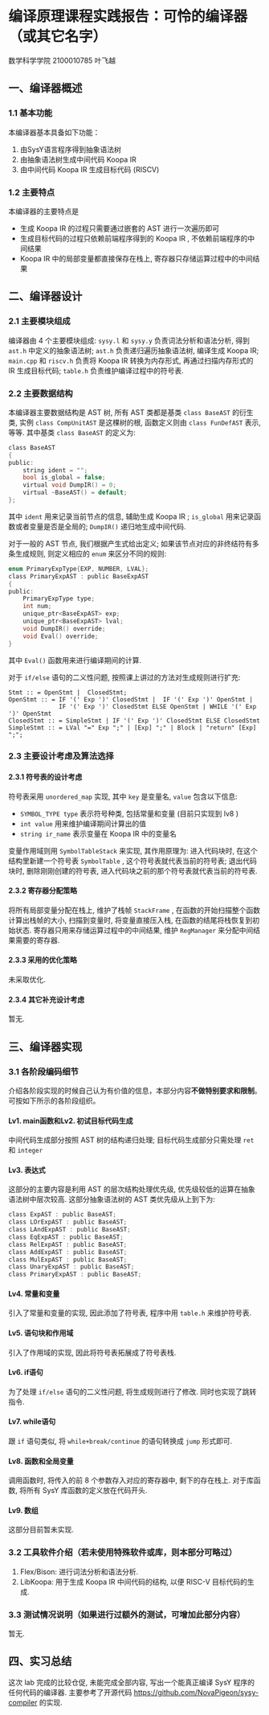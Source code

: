 # 编译原理课程实践报告：可怜的编译器（或其它名字）

数学科学学院 2100010785 叶飞越

## 一、编译器概述

### 1.1 基本功能

本编译器基本具备如下功能：
1. 由SysY语言程序得到抽象语法树
2. 由抽象语法树生成中间代码 Koopa IR
3. 由中间代码 Koopa IR 生成目标代码 (RISCV)

### 1.2 主要特点

本编译器的主要特点是
- 生成 Koopa IR 的过程只需要通过嵌套的 AST 进行一次遍历即可
- 生成目标代码的过程只依赖前端程序得到的 Koopa IR , 不依赖前端程序的中间结果
- Koopa IR 中的局部变量都直接保存在栈上, 寄存器只存储运算过程中的中间结果

## 二、编译器设计

### 2.1 主要模块组成

编译器由 4 个主要模块组成: ```sysy.l``` 和 ```sysy.y``` 负责词法分析和语法分析, 得到 ```ast.h``` 中定义的抽象语法树; ```ast.h``` 负责递归遍历抽象语法树, 编译生成 Koopa IR; ```main.cpp``` 和 ```riscv.h``` 负责将 Koopa IR 转换为内存形式, 再通过扫描内存形式的 IR 生成目标代码; ```table.h``` 负责维护编译过程中的符号表. 

### 2.2 主要数据结构

本编译器主要数据结构是 AST 树, 所有 AST 类都是基类 ```class BaseAST``` 的衍生类, 实例 ```class CompUnitAST``` 是这棵树的根, 函数定义则由 ```class FunDefAST``` 表示, 等等. 其中基类 ```class BaseAST``` 的定义为: 

```c
class BaseAST
{
public:
    string ident = "";
    bool is_global = false;
    virtual void DumpIR() = 0;
    virtual ~BaseAST() = default;
};
```

其中 ```ident``` 用来记录当前节点的信息, 辅助生成 Koopa IR ; ```is_global``` 用来记录函数或者变量是否是全局的; ```DumpIR()``` 递归地生成中间代码. 

对于一般的 AST 节点, 我们根据产生式给出定义; 如果该节点对应的非终结符有多条生成规则, 则定义相应的 ```enum``` 来区分不同的规则: 

```c
enum PrimaryExpType{EXP, NUMBER, LVAL};
class PrimaryExpAST : public BaseExpAST
{
public:
    PrimaryExpType type;
    int num;
    unique_ptr<BaseExpAST> exp;
    unique_ptr<BaseExpAST> lval;
    void DumpIR() override;
    void Eval() override;
}
```

其中 ```Eval()``` 函数用来进行编译期间的计算. 

对于 ```if/else``` 语句的二义性问题, 按照课上讲过的方法对生成规则进行扩充: 

```
Stmt :: = OpenStmt |  ClosedStmt;
OpenStmt :: = IF '(' Exp ')' ClosedStmt |  IF '(' Exp ')' OpenStmt | 
              IF '(' Exp ')' ClosedStmt ELSE OpenStmt | WHILE '(' Exp ')' OpenStmt
ClosedStmt :: = SimpleStmt | IF '(' Exp ')' ClosedStmt ELSE ClosedStmt
SimpleStmt :: = LVal "=" Exp ";" | [Exp] ";" | Block | "return" [Exp] ";";
```

### 2.3 主要设计考虑及算法选择

#### 2.3.1 符号表的设计考虑
符号表采用 ```unordered_map``` 实现, 其中 ```key``` 是变量名, ```value``` 包含以下信息:

- ```SYMBOL_TYPE type``` 表示符号种类, 包括常量和变量 (目前只实现到 lv8 )
- ```int value``` 用来维护编译期间计算出的值
- ```string ir_name``` 表示变量在 Koopa IR 中的变量名

变量作用域则用 ```SymbolTableStack``` 来实现, 其作用原理为: 进入代码块时, 在这个结构里新建一个符号表 ```SymbolTable``` , 这个符号表就代表当前的符号表; 退出代码块时, 删除刚刚创建的符号表, 进入代码块之前的那个符号表就代表当前的符号表. 

#### 2.3.2 寄存器分配策略
将所有局部变量分配在栈上, 维护了栈帧 ```StackFrame``` , 在函数的开始扫描整个函数计算出栈帧的大小, 扫描到变量时, 将变量直接压入栈, 在函数的结尾将栈恢复到初始状态. 寄存器只用来存储运算过程中的中间结果, 维护 ```RegManager``` 来分配中间结果需要的寄存器. 

#### 2.3.3 采用的优化策略
未采取优化. 

#### 2.3.4 其它补充设计考虑
暂无. 

## 三、编译器实现

### 3.1 各阶段编码细节

介绍各阶段实现的时候自己认为有价值的信息，本部分内容**不做特别要求和限制**。可按如下所示的各阶段组织。

#### Lv1. main函数和Lv2. 初试目标代码生成

中间代码生成部分按照 AST 树的结构递归处理; 目标代码生成部分只需处理 ```ret``` 和 ```integer```

#### Lv3. 表达式

这部分的主要内容是利用 AST 的层次结构处理优先级, 优先级较低的运算在抽象语法树中层次较高. 这部分抽象语法树的 AST 类优先级从上到下为: 

```c
class ExpAST : public BaseAST;
class LOrExpAST : public BaseAST;
class LAndExpAST : public BaseAST;
class EqExpAST : public BaseAST;
class RelExpAST : public BaseAST;
class AddExpAST : public BaseAST;
class MulExpAST : public BaseAST;
class UnaryExpAST : public BaseAST;
class PrimaryExpAST : public BaseAST;
```

#### Lv4. 常量和变量

引入了常量和变量的实现, 因此添加了符号表, 程序中用 ```table.h``` 来维护符号表. 

#### Lv5. 语句块和作用域

引入了作用域的实现, 因此将符号表拓展成了符号表栈.

#### Lv6. if语句

为了处理 ```if/else``` 语句的二义性问题, 将生成规则进行了修改. 同时也实现了跳转指令. 

#### Lv7. while语句

跟 ```if``` 语句类似, 将 ```while+break/continue``` 的语句转换成 ```jump``` 形式即可. 

#### Lv8. 函数和全局变量

调用函数时, 将传入的前 8 个参数存入对应的寄存器中, 剩下的存在栈上. 对于库函数, 将所有 SysY 库函数的定义放在代码开头. 

#### Lv9. 数组

这部分目前暂未实现. 

### 3.2 工具软件介绍（若未使用特殊软件或库，则本部分可略过）
1. Flex/Bison: 进行词法分析和语法分析. 
2. LibKoopa: 用于生成 Koopa IR 中间代码的结构, 以便 RISC-V 目标代码的生成. 

### 3.3 测试情况说明（如果进行过额外的测试，可增加此部分内容）

暂无. 

## 四、实习总结

这次 lab 完成的比较仓促, 未能完成全部内容, 写出一个能真正编译 SysY 程序的任何代码的编译器. 主要参考了开源代码 https://github.com/NovaPigeon/sysy-compiler 的实现. 
